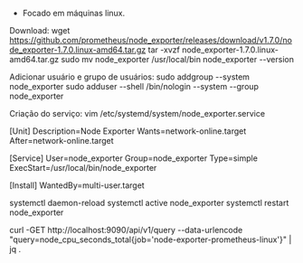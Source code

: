 - Focado em máquinas linux.

Download:
wget https://github.com/prometheus/node_exporter/releases/download/v1.7.0/node_exporter-1.7.0.linux-amd64.tar.gz
tar -xvzf node_exporter-1.7.0.linux-amd64.tar.gz
sudo mv node_exporter /usr/local/bin
node_exporter --version

Adicionar usuário e grupo de usuários:
sudo addgroup --system node_exporter
sudo adduser --shell /bin/nologin --system --group node_exporter

Criação do serviço:
vim /etc/systemd/system/node_exporter.service

[Unit]
Description=Node Exporter
Wants=network-online.target
After=network-online.target

[Service]
User=node_exporter
Group=node_exporter
Type=simple
ExecStart=/usr/local/bin/node_exporter

[Install]
WantedBy=multi-user.target

systemctl daemon-reload
systemctl active node_exporter
systemctl restart node_exporter

curl -GET http://localhost:9090/api/v1/query --data-urlencode "query=node_cpu_seconds_total{job='node-exporter-prometheus-linux'}" | jq .